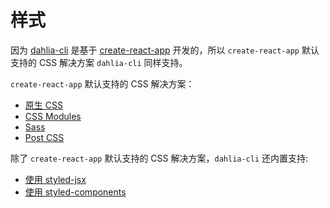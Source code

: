 # 样式

因为 [dahlia-cli](https://github.com/forsigner/dahlia-cli) 是基于 [create-react-app](https://github.com/facebook/create-react-app) 开发的，所以 `create-react-app` 默认支持的 CSS 解决方案 `dahlia-cli` 同样支持。

`create-react-app` 默认支持的 CSS 解决方案：

- [原生 CSS](https://facebook.github.io/create-react-app/docs/adding-a-stylesheet)
- [CSS Modules](https://facebook.github.io/create-react-app/docs/adding-a-css-modules-stylesheet)
- [Sass](https://facebook.github.io/create-react-app/docs/adding-a-sass-stylesheet)
- [Post CSS](https://facebook.github.io/create-react-app/docs/adding-a-sass-stylesheet)



除了 `create-react-app` 默认支持的 CSS 解决方案，`dahlia-cli` 还内置支持:

- [使用 styled-jsx](https://dahlia-cn.gitbook.io/dahlia/styles/styled-jsx)
- [使用 styled-components](https://dahlia-cn.gitbook.io/dahlia/styles/styled-components)